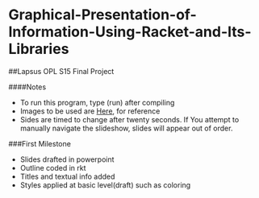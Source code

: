 # Graphical-Presentation-of-Information-Using-Racket-and-Its-Libraries
##Lapsus OPL S15 Final Project

####Notes
* To run this program, type (run) after compiling
* Images to be used are [Here](http://imgur.com/a/L5IZ4), for reference
* Sides are timed to change after twenty seconds. If You attempt to manually navigate the slideshow, slides will appear out of order.


###First Milestone
* Slides drafted in powerpoint
* Outline coded in rkt
* Titles and textual info added
* Styles applied at basic level(draft) such as coloring
